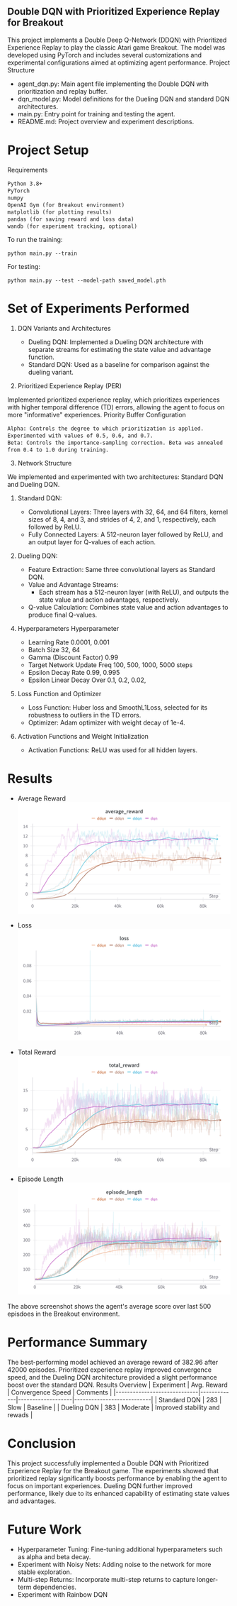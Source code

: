## Double DQN with Prioritized Experience Replay for Breakout

This project implements a Double Deep Q-Network (DDQN) with Prioritized Experience Replay to play the classic Atari game Breakout. The model was developed using PyTorch and includes several customizations and experimental configurations aimed at optimizing agent performance.
Project Structure

* agent_dqn.py: Main agent file implementing the Double DQN with prioritization and replay buffer.
* dqn_model.py: Model definitions for the Dueling DQN and standard DQN architectures.
* main.py: Entry point for training and testing the agent.
* README.md: Project overview and experiment descriptions.

# Project Setup
Requirements

    Python 3.8+
    PyTorch
    numpy
    OpenAI Gym (for Breakout environment)
    matplotlib (for plotting results)
    pandas (for saving reward and loss data)
    wandb (for experiment tracking, optional)

To run the training:

    python main.py --train

For testing:

    python main.py --test --model-path saved_model.pth

# Set of Experiments Performed
1. DQN Variants and Architectures

    * Dueling DQN: Implemented a Dueling DQN architecture with separate streams for estimating the state value and advantage function.
    * Standard DQN: Used as a baseline for comparison against the dueling variant.

2. Prioritized Experience Replay (PER)

Implemented prioritized experience replay, which prioritizes experiences with higher temporal difference (TD) errors, allowing the agent to focus on more "informative" experiences.
Priority Buffer Configuration

    Alpha: Controls the degree to which prioritization is applied. Experimented with values of 0.5, 0.6, and 0.7.
    Beta: Controls the importance-sampling correction. Beta was annealed from 0.4 to 1.0 during training.

3. Network Structure

We implemented and experimented with two architectures: Standard DQN and Dueling DQN.

1) Standard DQN:
   * Convolutional Layers: Three layers with 32, 64, and 64 filters, kernel sizes of 8, 4, and 3, and strides of 4, 2, and 1, respectively, each followed by ReLU.
   * Fully Connected Layers: A 512-neuron layer followed by ReLU, and an output layer for Q-values of each action.

2) Dueling DQN:
    * Feature Extraction: Same three convolutional layers as Standard DQN.
    * Value and Advantage Streams:
        * Each stream has a 512-neuron layer (with ReLU), and outputs the state value and action advantages, respectively.
    * Q-value Calculation: Combines state value and action advantages to produce final Q-values.

4. Hyperparameters
Hyperparameter
    * Learning Rate	0.0001, 0.001
    * Batch Size	32, 64
    * Gamma (Discount Factor)	0.99
    * Target Network Update Freq	100, 500, 1000, 5000 steps
    * Epsilon Decay Rate	0.99, 0.995
    * Epsilon Linear Decay Over 0.1, 0.2, 0.02,

6. Loss Function and Optimizer

    * Loss Function: Huber loss and SmoothL1Loss, selected for its robustness to outliers in the TD errors.
    * Optimizer: Adam optimizer with weight decay of 1e-4.

8. Activation Functions and Weight Initialization

    * Activation Functions: ReLU was used for all hidden layers.

# Results

* Average Reward
![Average Reward](Assets/AvgReward.png "Title")

* Loss
![Loss](Assets/Loss.png "Title")

* Total Reward
![Total Reward](Assets/TotalReward.png "Title")

* Episode Length
![Episode Length](Assets/EpisodeLength.png "Title")


The above screenshot shows the agent's average score over last 500 episdoes in the Breakout environment.
# Performance Summary

The best-performing model achieved an average reward of 382.96 after 42000 episodes. Prioritized experience replay improved convergence speed, and the Dueling DQN architecture provided a slight performance boost over the standard DQN.
Results Overview
| Experiment                  | Avg. Reward | Convergence Speed | Comments                  |
|-----------------------------|-------------|-------------------|---------------------------|
| Standard DQN                | 283         | Slow             | Baseline                  |
| Dueling DQN                 | 383         | Moderate         | Improved stability and rewads        |

# Conclusion

This project successfully implemented a Double DQN with Prioritized Experience Replay for the Breakout game. The experiments showed that prioritized replay significantly boosts performance by enabling the agent to focus on important experiences. Dueling DQN further improved performance, likely due to its enhanced capability of estimating state values and advantages.

# Future Work
* Hyperparameter Tuning: Fine-tuning additional hyperparameters such as alpha and beta decay.
* Experiment with Noisy Nets: Adding noise to the network for more stable exploration.
* Multi-step Returns: Incorporate multi-step returns to capture longer-term dependencies.
* Experiment with Rainbow DQN
